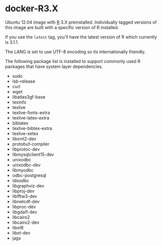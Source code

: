 docker-R3.X
===========

Ubuntu 12.04 image with [R](http://www.r-project.org/) 3.X preinstalled. Individually tagged versions of this image are built with a specific version of R installed.

If you use the `latest` tag, you'll have the latest version of R which currently is 3.1.1.

The LANG is set to use UTF-8 encoding so its internationally friendly.

The following package list is installed to support commonly used R packages that have system layer dependencies.

 * sudo
 * lsb-release
 * curl
 * wget
 * libatlas3gf-base
 * texinfo
 * texlive
 * texlive-fonts-extra
 * texlive-latex-extra
 * biblatex
 * texlive-bibtex-extra
 * texlive-xetex
 * libxml2-dev
 * protobuf-compiler
 * libprotoc-dev
 * libmysqlclient15-dev
 * unixodbc
 * unixodbc-dev
 * libmyodbc
 * odbc-postgresql
 * tdsodbc
 * libgraphviz-dev
 * libproj-dev
 * libfftw3-dev
 * libnetcdf-dev
 * libproc-dev
 * libgdal1-dev
 * libcairo2
 * libcairo2-dev
 * libxt6
 * libxt-dev
 * jags
